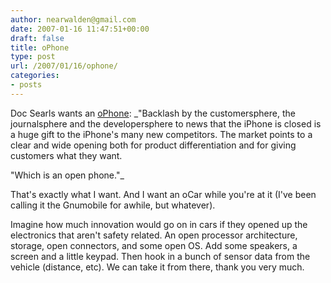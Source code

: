 ```yaml
---
author: nearwalden@gmail.com
date: 2007-01-16 11:47:51+00:00
draft: false
title: oPhone
type: post
url: /2007/01/16/ophone/
categories:
- posts
---
```


Doc Searls wants an [oPhone](http://doc.weblogs.com/2007/01/15#ophone): _"Backlash by the customersphere, the journalsphere and the developersphere to news that the iPhone is closed is a huge gift to the iPhone's many new competitors. The market points to a clear and wide opening both for product differentiation and for giving customers what they want.





"Which is an open phone."_





That's exactly what I want.  And I want an oCar while you're at it (I've been calling it the Gnumobile for awhile, but whatever).





Imagine how much innovation would go on in cars if they opened up the electronics that aren't safety related.  An open processor architecture, storage, open connectors, and some open OS.  Add some speakers, a screen and a little keypad.  Then hook in a bunch of sensor data from the vehicle (distance, etc).  We can take it from there, thank you very much.



